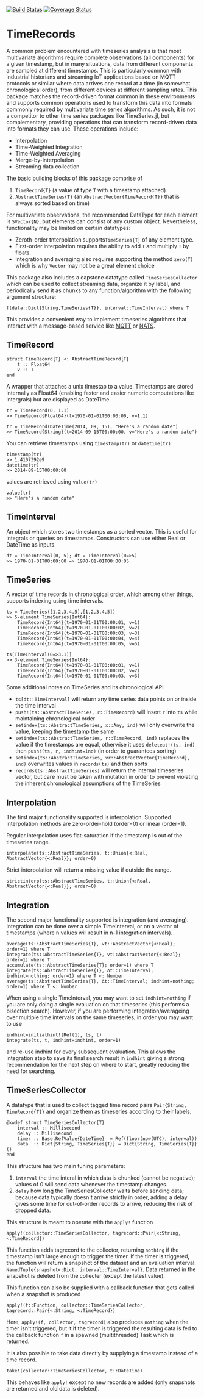 [![Build Status](https://github.com/Deduction42/TimeRecords.jl/actions/workflows/CI.yml/badge.svg?branch=main)](https://github.com/Deduction42/TimeRecords.jl/actions/workflows/CI.yml?query=branch%3Amain)
[![Coverage Status](https://coveralls.io/repos/github/Deduction42/TimeRecords.jl/badge.svg?branch=DEV)](https://coveralls.io/github/Deduction42/TimeRecords.jl?branch=DEV)

# TimeRecords
A common problem encountered with timeseries analysis is that most multivariate algorithms require complete observations (all components) for a given timestamp, but in many situations, data from different components are sampled at different timestamps. This is particularly common with industrial historians and streaming IoT applications based on MQTT protocols or similar where data arrives one record at a time (in somewhat chronological order), from different devices at different sampling rates. This package matches the record-driven format common in these environments and supports common operations used to transform this data into formats commonly required by multivariate time series algorithms. As such, it is not a competitor to other time series packages like TimeSeries.jl, but complementary, providing operations that can transform record-driven data into formats they can use. These operations include:
- Interpolation
- Time-Weighted Integration
- Time-Weighted Averaging
- Merge-by-interpolation
- Streaming data collection

The basic building blocks of this package comprise of

1. `TimeRecord{T}` (a value of type `T` with a timestamp attached)
2. `AbstractTimeSeries{T}` (an `AbstractVector{TimeRecord{T}}` that is always sorted based on time)

For multivariate observations, the recommended DataType for each element is `SVector{N}`, but elements can consist of any custom object. Nevertheless, functionality may be limited on certain datatypes: 
 - Zeroth-order tnterpolation supports`TimeSeries{T}` of any element type. 
 - First-order interpolation requires the ability to add `T` and multiply `T` by floats. 
 - Integration and averaging also requires supporting the method `zero(T)` which is why `Vector` may not be a great element choice

This package also includes a capstone datatype called `TimeSeriesCollector` which can be used to collect streaming data, organize it by label, and periodically send it as chunks to any function/algorithm with the following argument structure: 
```
f(data::Dict{String,TimeSeries{T}}, interval::TimeInterval) where T
```
This provides a convenient way to implement timeseries algorithms that interact with a message-based service like [MQTT](https://github.com/denglerchr/Mosquitto.jl) or [NATS](https://github.com/jakubwro/NATS.jl).

## TimeRecord
```
struct TimeRecord{T} <: AbstractTimeRecord{T}
    t :: Float64
    v :: T
end
```
A wrapper that attaches a unix timestap to a value. Timestamps are stored internally as Float64 (enabling faster and easier numeric computations like intergrals) but are displayed as DateTime.
```
tr = TimeRecord(0, 1.1)
>> TimeRecord{Float64}(t=1970-01-01T00:00:00, v=1.1)

tr = TimeRecord(DateTime(2014, 09, 15), "Here's a random date")
>> TimeRecord{String}(t=2014-09-15T00:00:00, v="Here's a random date")
```
You can retrieve timestamps using `timestamp(tr)` or `datetime(tr)`
```
timestamp(tr)
>> 1.4107392e9
datetime(tr)
>> 2014-09-15T00:00:00
```
values are retrieved using `value(tr)`
```
value(tr)
>> "Here's a random date"
```

## TimeInterval
An object which stores two timestamps as a sorted vector. This is useful for integrals or queries on timestamps. Constructors can use either Real or DateTime as inputs.
```
dt = TimeInterval(0, 5); dt = TimeInterval(0=>5)
>> 1970-01-01T00:00:00 => 1970-01-01T00:00:05
```

## TimeSeries
A vector of time records in chronological order, which among other things, supports indexing using time intervals.

```
ts = TimeSeries([1,2,3,4,5],[1,2,3,4,5])
>> 5-element TimeSeries{Int64}:
    TimeRecord{Int64}(t=1970-01-01T00:00:01, v=1)
    TimeRecord{Int64}(t=1970-01-01T00:00:02, v=2)
    TimeRecord{Int64}(t=1970-01-01T00:00:03, v=3)
    TimeRecord{Int64}(t=1970-01-01T00:00:04, v=4)
    TimeRecord{Int64}(t=1970-01-01T00:00:05, v=5)

ts[TimeInterval(0=>3.1)]
>> 3-element TimeSeries{Int64}:
    TimeRecord{Int64}(t=1970-01-01T00:00:01, v=1)
    TimeRecord{Int64}(t=1970-01-01T00:00:02, v=2)
    TimeRecord{Int64}(t=1970-01-01T00:00:03, v=3)
```
Some additional notes on TimeSeries and its chronological API
-  `ts[dt::TimeInterval]` will return any time series data points on or inside the time interval
-  `push!(ts::AbstractTimeSeries, r::TimeRecord)` will insert `r` into `ts` while maintaining chronological order
-  `setindex(ts::AbstractTimeSeries, x::Any, ind)` will only overwrite the value, keeping the timestamp the same 
-  `setindex(ts::AbstractTimeSeries, r::TimeRecord, ind)` replaces the value if the timestamps are equal, otherwise it uses `deleteat!(ts, ind)` then `push!(ts, r, indhint=ind)` (in order to guarantees sorting)
-  `setindex(ts::AbstractTimeSeries, vr::AbstractVector{TimeRecord}, ind)` overwrites values in `records(ts)` and then sorts
-  `records(ts::AbstractTimeSeries)` will return the internal timeseries vector, but care must be taken with mutation in order to prevent violating the inherent chronological assumptions of the TimeSeries

## Interpolation
The first major functionality supported is interpolation. Supported interpolation methods are zero-order-hold (order=0) or linear (order=1). 

Regular interpolation uses flat-saturation if the timestamp is out of the timeseries range.

`interpolate(ts::AbstractTimeSeries, t::Union{<:Real, AbstractVector{<:Real}}; order=0)`

Strict interpolation will return a missing value if outside the range.

`strictinterp(ts::AbstractTimeSeries, t::Union{<:Real, AbstractVector{<:Real}}; order=0)`

## Integration
The second major functionality supported is integration (and averaging). Integration can be done over a simple TimeInterval, or on a vector of timestamps (where n values will result in n-1 integration intervals). 
```
average(ts::AbstractTimeSeries{T}, vt::AbstractVector{<:Real}; order=1) where T
integrate(ts::AbstractTimeSeries{T}, vt::AbstractVector{<:Real}; order=1) where T
accumulate(ts::AbstractTimeSeries{T}; order=1) where T
integrate(ts::AbstractTimeSeries{T}, Δt::TimeInterval; indhint=nothing; order=1) where T <: Number
average(ts::AbstractTimeSeries{T}, Δt::TimeInterval; indhint=nothing; order=1) where T <: Number
```
When using a single TimeInterval, you may want to set `indhint=nothing` if you are only doing a single evaluation on that timeseries (this performs a bisection search). However, if you are performing integration/averageing over multiple time intervals on the same timeseries, in order you may want to use
```
indhint=initialhint!(Ref(1), ts, t)
integrate(ts, t, indhint=indhint, order=1)
```
and re-use indhint for every subsequent evaluation. This allows the integration step to save its final search result in `indhint` giving a strong recommendation for the next step on where to start, greatly reducing the need for searching.

## TimeSeriesCollector
A datatype that is used to collect tagged time record pairs `Pair{String, TimeRecord{T}}` and organize them as timeseries according to their labels.
```
@kwdef struct TimeSeriesCollector{T}
    interval :: Millisecond
    delay :: Millisecond
    timer :: Base.RefValue{DateTime}  = Ref(floor(now(UTC), interval))
    data  :: Dict{String, TimeSeries{T}} = Dict{String, TimeSeries{T}}()
end
```
This structure has two main tuning parameters:
1. `interval` the time interal in which data is chunked (cannot be negative); values of 0 will send data whenever the timestamp changes.
2. `delay` how long the TimeSeriesCollector waits before sending data; because data typically doesn't arrive strictly in order, adding a delay gives some time for out-of-order records to arrive, reducing the risk of dropped data.

This structure is meant to operate with the `apply!` function
```
apply!(collector::TimeSeriesCollector, tagrecord::Pair{<:String, <:TimeRecord})
```
This function adds tagrecord to the collector, returning `nothing` if the timestamp isn't large enough to trigger the timer. If the timer is triggered, the function will return a snapshot of the dataset and an evaluation interval: `NamedTuple{snapshot<:Dict, interval::TimeInterval}`. Data returned in the snapshot is deleted from the collecter (except the latest value).

This function can also be supplied with a callback function that gets called when a snapshot is produced
```
apply!(f::Function, collector::TimeSeriesCollector, tagrecord::Pair{<:String, <:TimeRecord}) 
```
Here, `apply!(f, collector, tagrecord)` also produces `nothing` when the timer isn't triggered, but it if the timer is triggered the resulting data is fed to the callback function `f` in a spawned (multithreaded) Task which is returned.

It is also possible to take data directly by supplying a timestamp instead of a time record.
```
take!(collector::TimeSeriesCollector, t::DateTime)
```
This behaves like `apply!` except no new records are added (only snapshots are returned and old data is deleted).


